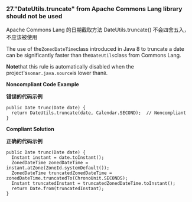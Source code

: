 ### 27."DateUtils.truncate" from Apache Commons Lang library should not be used

Apache Commons Lang 的日期截取方法 DateUtils.truncate() 不会四舍五入，不应该被使用

The use of the`ZonedDateTime`class introduced in Java 8 to truncate a date can be significantly faster than the`DateUtils`class from Commons Lang.

**Note**that this rule is automatically disabled when the project's`sonar.java.source`is lower than`8`.


**Noncompliant Code Example**

**错误的代码示例**

```
public Date trunc(Date date) {
  return DateUtils.truncate(date, Calendar.SECOND);  // Noncompliant
}
```


**Compliant Solution**

**正确的代码示例**

```
public Date trunc(Date date) {
  Instant instant = date.toInstant();
  ZonedDateTime zonedDateTime = instant.atZone(ZoneId.systemDefault());
  ZonedDateTime truncatedZonedDateTime = zonedDateTime.truncatedTo(ChronoUnit.SECONDS);
  Instant truncatedInstant = truncatedZonedDateTime.toInstant();
  return Date.from(truncatedInstant);
}
```


